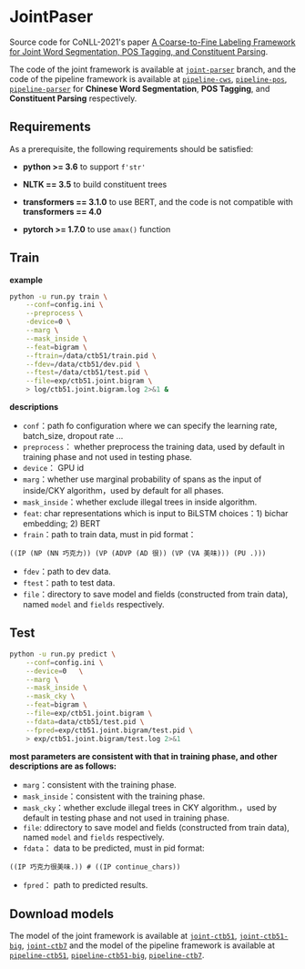 # JointPaser

Source code for CoNLL-2021's paper [A Coarse-to-Fine Labeling Framework for Joint Word Segmentation, POS Tagging, and Constituent Parsing]().

The code of the joint framework is available at [`joint-parser`](https://github.com/ironsword666/JointParser/tree/joint-parser) branch, and the code of the pipeline framework is available at [`pipeline-cws`](https://github.com/ironsword666/JointParser/tree/pipeline-cws), [`pipeline-pos`](https://github.com/ironsword666/JointParser/tree/pipeline-pos), [`pipeline-parser`](https://github.com/ironsword666/JointParser/tree/pipeline-parser) for **Chinese Word Segmentation**, **POS Tagging**, and **Constituent Parsing** respectively.

## Requirements

As a prerequisite, the following requirements should be satisfied:

- **python >= 3.6** to support `f'str'` 

- **NLTK == 3.5** to build constituent trees

- **transformers == 3.1.0** to use BERT, and the code is not compatible with **transformers == 4.0**

- **pytorch >= 1.7.0** to use `amax()` function

## Train

**example**

```sh
python -u run.py train \
    --conf=config.ini \
    --preprocess \
    -device=0 \
    --marg \
    --mask_inside \
    --feat=bigram \
    --ftrain=/data/ctb51/train.pid \
    --fdev=/data/ctb51/dev.pid \
    --ftest=/data/ctb51/test.pid \
    --file=exp/ctb51.joint.bigram \
    > log/ctb51.joint.bigram.log 2>&1 &
```

**descriptions**

- `conf`：path fo configuration where we can specify the learning rate, batch_size, dropout rate ...
- `preprocess`： whether preprocess the training data, used by default in training phase and not used in testing phase.
- `device`： GPU id
- `marg`：whether use marginal probability of spans as the input of inside/CKY algorithm，used by default for all phases.
- `mask_inside`：whether exclude illegal trees in inside algorithm.
- `feat`: char representations which is input to BiLSTM choices：1) bichar embedding; 2) BERT
- `frain`：path to train data, must in pid format：

```
((IP (NP (NN 巧克力)) (VP (ADVP (AD 很)) (VP (VA 美味))) (PU .)))
```

- `fdev`：path to dev data.
- `ftest`：path to test data.
- `file`：directory to save model and fields (constructed from train data), named `model` and `fields` respectively.


## Test

```sh
python -u run.py predict \
    --conf=config.ini \
    --device=0   \
    --marg \
    --mask_inside \
    --mask_cky \
    --feat=bigram \
    --file=exp/ctb51.joint.bigram \
    --fdata=data/ctb51/test.pid \
    --fpred=exp/ctb51.joint.bigram/test.pid \
    > exp/ctb51.joint.bigram/test.log 2>&1
```

**most parameters are consistent with that in training phase, and other descriptions are as follows:**

- `marg`：consistent with the training phase.
- `mask_inside`：consistent with the training phase.
- `mask_cky`：whether exclude illegal trees in CKY algorithm.，used by default in testing phase and not used in training phase.
- `file`: ddirectory to save model and fields (constructed from train data), named `model` and `fields` respectively.
- `fdata`： data to be predicted, must in pid format:

```
((IP 巧克力很美味.)) # ((IP continue_chars))
```

- `fpred`： path to predicted results.

## Download models

The model of the joint framework is available at [`joint-ctb51`](http://hlt.suda.edu.cn/LA/yhou/CoNLL/joint-ctb51.tar.gz), [`joint-ctb51-big`](http://hlt.suda.edu.cn/LA/yhou/CoNLL/joint-ctb51-big.tar.gz), [`joint-ctb7`](http://hlt.suda.edu.cn/LA/yhou/CoNLL/joint-ctb7.tar.gz) and the model of the pipeline framework is available at [`pipeline-ctb51`](http://hlt.suda.edu.cn/LA/yhou/CoNLL/pipeline-ctb51.tar.gz), [`pipeline-ctb51-big`](http://hlt.suda.edu.cn/LA/yhou/CoNLL/pipeline-ctb51-big.tar.gz), [`pipeline-ctb7`](http://hlt.suda.edu.cn/LA/yhou/CoNLL/pipeline-ctb7.tar.gz).